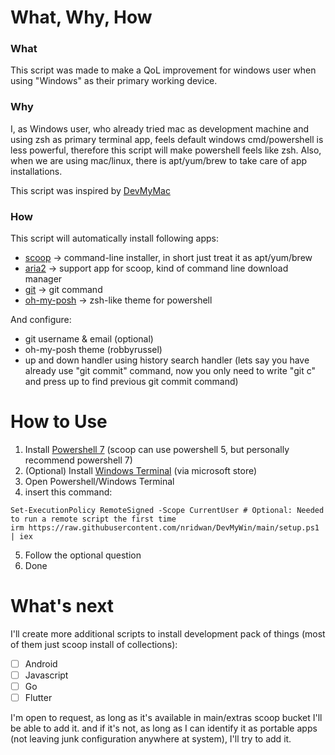 # What, Why, How
### What
This script was made to make a QoL improvement for windows user when using "Windows" as their primary working device.

### Why
I, as Windows user, who already tried mac as development machine and using zsh as primary terminal app, feels default windows cmd/powershell is less powerful, therefore this script will make powershell feels like zsh. Also, when we are using mac/linux, there is apt/yum/brew to take care of app installations.

This script was inspired by [DevMyMac](https://github.com/adamisntdead/DevMyMac)

### How
This script will automatically install following apps:
- [scoop](https://scoop.sh) -> command-line installer, in short just treat it as apt/yum/brew
- [aria2](https://aria2.github.io/) -> support app for scoop, kind of command line download manager
- [git](https://gitforwindows.org/) -> git command
- [oh-my-posh](https://ohmyposh.dev/) -> zsh-like theme for powershell

And configure:
- git username & email (optional)
- oh-my-posh theme (robbyrussel)
- up and down handler using history search handler (lets say you have already use "git commit" command, now you only need to write "git c" and press up to find previous git commit command)

# How to Use
1. Install [Powershell 7](https://docs.microsoft.com/en-us/powershell/scripting/install/installing-powershell-on-windows?view=powershell-7.2#msi) (scoop can use powershell 5, but personally recommend powershell 7)
2. (Optional) Install [Windows Terminal](https://apps.microsoft.com/store/detail/9N0DX20HK701) (via microsoft store)
3. Open Powershell/Windows Terminal
4. insert this command:
```
Set-ExecutionPolicy RemoteSigned -Scope CurrentUser # Optional: Needed to run a remote script the first time
irm https://raw.githubusercontent.com/nridwan/DevMyWin/main/setup.ps1 | iex
```
5. Follow the optional question
6. Done

# What's next
I'll create more additional scripts to install development pack of things (most of them just scoop install of collections):
- [ ] Android
- [ ] Javascript
- [ ] Go
- [ ] Flutter

I'm open to request, as long as it's available in main/extras scoop bucket I'll be able to add it. and if it's not, as long as I can identify it as portable apps (not leaving junk configuration anywhere at system), I'll try to add it.

